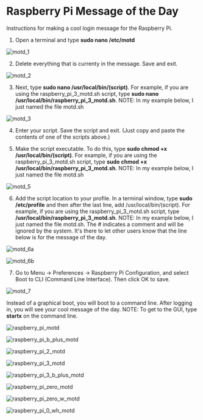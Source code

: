 # Raspberry Pi Message of the Day
Instructions for making a cool login message for the Raspberry Pi.

1. Open a terminal and type **sudo nano /etc/motd**

![motd_1](https://cloud.githubusercontent.com/assets/13591438/24821039/ef332688-1bb1-11e7-9ae0-abe83667f514.png)

2. Delete everything that is currenty in the message. Save and exit.

![motd_2](https://cloud.githubusercontent.com/assets/13591438/24821045/f9c03ea6-1bb1-11e7-9901-954fdd13d2b2.png)

3. Next, type **sudo nano /usr/local/bin/(script)**. For example, if you are using the raspberry_pi_3_motd.sh script, type **sudo nano /usr/local/bin/raspberry_pi_3_motd.sh**. NOTE: In my example below, I just named the file motd.sh

![motd_3](https://cloud.githubusercontent.com/assets/13591438/24821048/fd4b4fd4-1bb1-11e7-955d-365c6ef4d832.png)

4. Enter your script.  Save the script and exit. (Just copy and paste the contents of one of the scripts above.)

5. Make the script executable. To do this, type **sudo chmod +x /usr/local/bin/(script)**. For example, if you are using the raspberry_pi_3_motd.sh script, type **sudo chmod +x /usr/local/bin/raspberry_pi_3_motd.sh**. NOTE: In my example below, I just named the file motd.sh

![motd_5](https://cloud.githubusercontent.com/assets/13591438/24821052/01929fe8-1bb2-11e7-9696-e9bd913630c0.png)

6. Add the script location to your profile. In a terminal window, type **sudo /etc/profile** and then after the last line, add /usr/local/bin/(script). For example, if you are using the raspberry_pi_3_motd.sh script, type **/usr/local/bin/raspberry_pi_3_motd.sh**. NOTE: In my example below, I just named the file motd.sh. The # indicates a comment and will be ignored by the system. It's there to let other users know that the line below is for the message of the day.

![motd_6a](https://cloud.githubusercontent.com/assets/13591438/24821055/05e8d472-1bb2-11e7-8aec-d89c4bb4d97c.png)

![motd_6b](https://cloud.githubusercontent.com/assets/13591438/24821058/099e07ea-1bb2-11e7-9dc6-798ee037810e.png)

7. Go to Menu → Preferences → Raspberry Pi Configuration, and select Boot to CLI (Command Line Interface). Then click OK to save.

![motd_7](https://cloud.githubusercontent.com/assets/13591438/24821061/0ca52ab8-1bb2-11e7-81aa-855707c3784c.png)

Instead of a graphical boot, you will boot to a command line. After logging in, you will see your cool message of the day. NOTE: To get to the GUI, type **startx** on the command line. 

![raspberry_pi_motd](https://cloud.githubusercontent.com/assets/13591438/24821070/16b6ef3c-1bb2-11e7-92da-4fc270def90b.png)

![raspberry_pi_b_plus_motd](https://user-images.githubusercontent.com/13591438/37562243-ceba8c72-2a31-11e8-87a7-04afd4030e10.png)

![raspberry_pi_2_motd](https://cloud.githubusercontent.com/assets/13591438/24821077/1d98dbda-1bb2-11e7-92d9-aca6a0e3fa92.png)

![raspberry_pi_3_motd](https://cloud.githubusercontent.com/assets/13591438/24821083/2375048e-1bb2-11e7-8cdb-d3cd58b27e02.png)

![raspberry_pi_3_b_plus_motd](https://user-images.githubusercontent.com/13591438/37562246-e944852a-2a31-11e8-8414-365c6be9cdf5.png)

![raspberry_pi_zero_motd](https://cloud.githubusercontent.com/assets/13591438/24821090/2bb7d004-1bb2-11e7-9945-197edd068dc2.png)

![raspberry_pi_zero_w_motd](https://cloud.githubusercontent.com/assets/13591438/24821094/3269bff2-1bb2-11e7-8e0e-5d548637d4a9.png)

![raspberry_pi_0_wh_motd](https://user-images.githubusercontent.com/13591438/37243928-0143c1d6-2447-11e8-8934-7928d5cc76e5.png)






